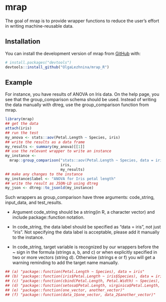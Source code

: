 
<!-- README.md is generated from README.Rmd. Please edit that file -->

# mrap

<!-- badges: start -->
<!-- badges: end -->

The goal of mrap is to provide wrapper functions to reduce the user’s
effort in writing machine-reusable data.

## Installation

You can install the development version of mrap from
[GitHub](https://github.com/) with:

``` r
# install.packages("devtools")
devtools::install_github("OlgaLezhnina/mrap_R")
```

## Example

For instance, you have results of ANOVA on Iris data. On the help page,
you see that the group_comparison schema should be used. Instead of
writing the data manually with dtreg, use the group_comparison function
from mrap.

``` r
library(mrap)
## get the data
attach(iris)
## run the test
my_anova <- stats::aov(Petal.Length ~ Species, iris)
## write the results as a data frame
my_results <- summary(my_anova)[[1]]
## use the relevant wrapper to write an instance
my_instance <-
  mrap::group_comparison("stats::aov(Petal.Length ~ Species, data = iris)",
                         iris,
                         my_results)
## make any changes to the instance
my_instance$label <- "ANOVA for Iris petal length"
## write the result as JSON-LD using dtreg
my_json <- dtreg::to_jsonld(my_instance)
```

Such wrappers as group_comparison have three arguments: code_string,
input_data, and test_results.

- Argument code_string should be a string(in R, a character vector) and
  include package::function notation.

- In code_string, the data label should be specified as “data = iris”,
  not just “iris”. Not specifying the data label is acceptable, please
  add it manually to the instance.

- In code_string, target variable is recognized by our wrappers before
  the ~ sign in the formula (strings a, b, and c) or when explicitly
  specified in two or more vectors (string d). Otherwise (strings e
  or f) you will get a warning reminding to add the target name
  manually.

``` r
## (a) "package::function(Petal.Length ~ Species), data = iris"
## (b) "package::function(iris$Petal.Length ~ iris$Species), data = iris"
## (c) "package::function(cbind(Petal.Length, Petal.Width) ~ Species), data = iris"
## (d) "package::function(setosa$Petal.Length, virginica$Petal.Length, versicolor$Petal.Length)"
## (e) "package::function(one_vector, another_vector)"
## (f) "package::function(data_1$one_vector, data_2$another_vector)"
```
